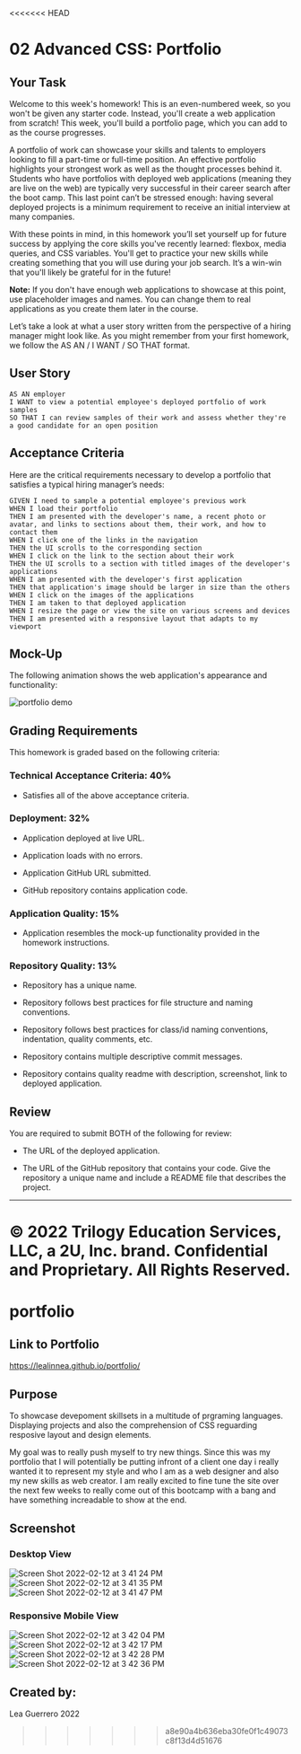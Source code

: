 <<<<<<< HEAD
# 02 Advanced CSS: Portfolio

## Your Task

Welcome to this week's homework! This is an even-numbered week, so you won't be given any starter code. Instead, you'll create a web application from scratch! This week, you'll build a portfolio page, which you can add to as the course progresses. 

A portfolio of work can showcase your skills and talents to employers looking to fill a part-time or full-time position. An effective portfolio highlights your strongest work as well as the thought processes behind it. Students who have portfolios with deployed web applications (meaning they are live on the web) are typically very successful in their career search after the boot camp. This last point can’t be stressed enough: having several deployed projects is a minimum requirement to receive an initial interview at many companies. 

With these points in mind, in this homework you’ll set yourself up for future success by applying the core skills you've recently learned: flexbox, media queries, and CSS variables. You'll get to practice your new skills while creating something that you will use during your job search. It’s a win-win that you'll likely be grateful for in the future!

**Note:** If you don't have enough web applications to showcase at this point, use placeholder images and names. You can change them to real applications as you create them later in the course.

Let’s take a look at what a user story written from the perspective of a hiring manager might look like. As you might remember from your first homework, we follow the AS AN / I WANT / SO THAT format. 


## User Story

```
AS AN employer
I WANT to view a potential employee's deployed portfolio of work samples
SO THAT I can review samples of their work and assess whether they're a good candidate for an open position
```


## Acceptance Criteria

Here are the critical requirements necessary to develop a portfolio that satisfies a typical hiring manager’s needs:

```
GIVEN I need to sample a potential employee's previous work
WHEN I load their portfolio
THEN I am presented with the developer's name, a recent photo or avatar, and links to sections about them, their work, and how to contact them
WHEN I click one of the links in the navigation
THEN the UI scrolls to the corresponding section
WHEN I click on the link to the section about their work
THEN the UI scrolls to a section with titled images of the developer's applications
WHEN I am presented with the developer's first application
THEN that application's image should be larger in size than the others
WHEN I click on the images of the applications
THEN I am taken to that deployed application
WHEN I resize the page or view the site on various screens and devices
THEN I am presented with a responsive layout that adapts to my viewport
```


## Mock-Up

The following animation shows the web application's appearance and functionality:

![portfolio demo](./Assets/02-advanced-css-homework-demo.gif)


## Grading Requirements

This homework is graded based on the following criteria: 

### Technical Acceptance Criteria: 40%

* Satisfies all of the above acceptance criteria.

### Deployment: 32%

* Application deployed at live URL.

* Application loads with no errors.

* Application GitHub URL submitted.

* GitHub repository contains application code.

### Application Quality: 15%

* Application resembles the mock-up functionality provided in the homework instructions.

### Repository Quality: 13%

* Repository has a unique name.

* Repository follows best practices for file structure and naming conventions.

* Repository follows best practices for class/id naming conventions, indentation, quality comments, etc.

* Repository contains multiple descriptive commit messages.

* Repository contains quality readme with description, screenshot, link to deployed application.

## Review

You are required to submit BOTH of the following for review:

* The URL of the deployed application.

* The URL of the GitHub repository that contains your code. Give the repository a unique name and include a README file that describes the project.

- - -
© 2022 Trilogy Education Services, LLC, a 2U, Inc. brand. Confidential and Proprietary. All Rights Reserved.
=======
# portfolio

## Link to Portfolio
 https://lealinnea.github.io/portfolio/
 
 ## Purpose
To showcase devepoment skillsets in a multitude of prgraming languages.
Displaying projects and also the comprehension of CSS reguarding resposive layout and design elements.

My goal was to really push myself to try new things. Since this was my portfolio that I will potentially be putting infront of a client one day i really wanted it to represent my style and who I am as a web designer and also my new skills as web creator. I am really excited to fine tune the site over the next few weeks to really come out of this bootcamp with a bang and have something increadable to show at the end.
 
 
 ## Screenshot
### Desktop View

 ![Screen Shot 2022-02-12 at 3 41 24 PM](https://user-images.githubusercontent.com/97196262/153729417-288dd045-fda3-4fd4-af72-67e432af7d9a.png)
 ![Screen Shot 2022-02-12 at 3 41 35 PM](https://user-images.githubusercontent.com/97196262/153729421-7897a705-fdb2-41d2-b18d-e90aa7f9b2b6.png)
 ![Screen Shot 2022-02-12 at 3 41 47 PM](https://user-images.githubusercontent.com/97196262/153729426-09ada521-707a-420a-ba70-4d6feb76b350.png)

### Responsive Mobile View

![Screen Shot 2022-02-12 at 3 42 04 PM](https://user-images.githubusercontent.com/97196262/153729475-fd61ae9f-5d4d-4cff-9857-36f7b3b2d628.png)
![Screen Shot 2022-02-12 at 3 42 17 PM](https://user-images.githubusercontent.com/97196262/153729478-4e52bc1d-3ba3-4f1b-97dc-495cd7941615.png)
![Screen Shot 2022-02-12 at 3 42 28 PM](https://user-images.githubusercontent.com/97196262/153729481-6cce7232-f890-46eb-9890-6af02f160da7.png)
![Screen Shot 2022-02-12 at 3 42 36 PM](https://user-images.githubusercontent.com/97196262/153729485-5ad124df-a168-4962-a981-c03833fdfef5.png)


 ## Created by:
 Lea Guerrero 2022

>>>>>>> a8e90a4b636eba30fe0f1c49073c8f13d4d51676
